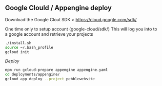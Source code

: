 ## Google Clould / Appengine deploy

Download the Google Clout SDK > https://cloud.google.com/sdk/

One time only to setup account (google-cloud/sdk/)
This will log you into to a google account and retrieve your projects

```bash
./install.sh
source ~/.bash_profile
gcloud init
```

*Deploy*
```bash
npm run gcloud-prepare appengine appengine.yaml
cd deployments/appengine/
gcloud app deploy --project pebblewebsite
```


